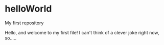 # helloWorld
My first repository

Hello, and welcome to my first file!
I can't think of a clever joke right now, so.....
